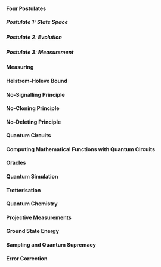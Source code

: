 
#### Four Postulates

##### Postulate 1: State Space

##### Postulate 2: Evolution

##### Postulate 3: Measurement



#### Measuring

#### Helstrom-Holevo Bound

#### No-Signalling Principle

#### No-Cloning Principle

#### No-Deleting Principle

#### Quantum Circuits

#### Computing Mathematical Functions with Quantum Circuits


#### Oracles

#### Quantum Simulation

#### Trotterisation

#### Quantum Chemistry

#### Projective Measurements

#### Ground State Energy

#### Sampling and Quantum Supremacy

#### Error Correction